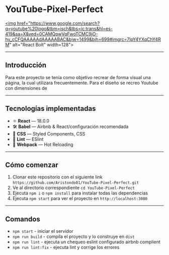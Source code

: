# YouTube-Pixel-Perfect
<a href="https://github.com/Aristondo01/YouTube-Pixel-Perfect"><img href="https://www.google.com/search?q=youtube%20logo&tbm=isch&tbs=ic:trans&hl=es-419&sa=X&ved=0CAMQpwVqFwoTCMC9jO-hy_cCFQAAAAAdAAAAABAC&biw=1499&bih=699#imgrc=7lpY4YXqChY4RM" alt="React Bolt" width=128"></a>
***
## Introducción
Para este proyecto se tenía como objetivo recrear de forma visual una página, la cual utilizara frecuentemente. Para el diseño se recreo Youtube con dimensiones de 
***
## Tecnologías implementadas
* ⚛ **React** — 18.0.0
* 🛠 **Babel** — Airbnb & React/configuración recomendada
* 💅 **CSS** — Styled Components, CSS
* 💖 **Lint** — ESlint
* 🚀 **Webpack** — Hot Reloading 
***
## Cómo comenzar
1. Clonar este repositorio con el siguiente link `https://github.com/Aristondo01/YouTube-Pixel-Perfect.git`
2. Ve al directorio correspondiente `cd YouTube-Pixel-Perfect`
3. Ejecuta `npm i` o `npm install` para instalar todas las dependencias
4. Ejecuta `npm start` para ver el proyecto en `http://localhost:3080`

***
## Comandos
* `npm start` - iniciar el servidor
* `npm run build` - compila el proyecto y lo construye en `dist`
* `npm run lint` - ejecuta un chequeo eslint configurado airbnb complient
* `npm run lint:fix` - ejecuta lint y corrige los errores
